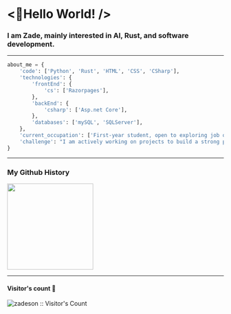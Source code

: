 # <👋Hello World! />
### I am Zade, mainly interested in AI, Rust, and software development.

---

```python
about_me = {
    'code': ['Python', 'Rust', 'HTML', 'CSS', 'CSharp'],
    'technologies': {
        'frontEnd': {
            'cs': ['Razorpages'],
        },
        'backEnd': {
            'csharp': ['Asp.net Core'],
        },
        'databases': ['mySQL', 'SQLServer'],
    },
    'current_occupation': ['First-year student, open to exploring job opportunities'],
    'challenge': "I am actively working on projects to build a strong portfolio in AI and software development."
}
```

---

### My Github History
<a href="https://github.com/anuraghazra/github-readme-stats">
  <img height=200 align="center" src="https://github-readme-stats.vercel.app/api?username=zadeson&theme=transparent" />
</a>

---

#### Visitor's count :eyes:
<img src="https://profile-counter.glitch.me/{zadeson}/count.svg" alt="zadeson :: Visitor's Count" />
